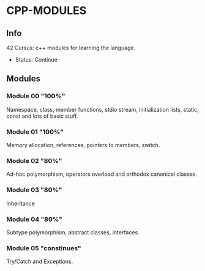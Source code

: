 # CPP-MODULES

## Info

42 Cursus: c++ modules for learning the language.

- Status: Continue

## Modules 

### Module 00 "100%"

Namespace, class, member functions, stdio stream, initialization lists, static, const and lots of basic stuff.

### Module 01 "100%"

Memory allocation, references, pointers to members, switch.

### Module 02 "80%"

Ad-hoc polymorphism, operators overload and orthodox canonical classes.

### Module 03 "80%"

Inheritance

### Module 04 "80%"

Subtype polymorphism, abstract classes, interfaces.

### Module 05 "constinues"

Try/Catch and Exceptions.
